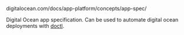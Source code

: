 digitalocean.com/docs/app-platform/concepts/app-spec/

Digital Ocean app specification.
Can be used to automate digital ocean deployments with
[doctl](https://www.digitalocean.com/docs/apis-clis/doctl/).
